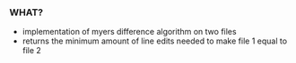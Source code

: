 ### WHAT?
- implementation of myers difference algorithm on two files
- returns the minimum amount of line edits needed to make file 1 equal to file 2